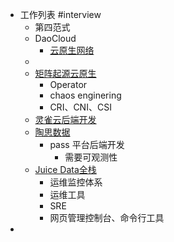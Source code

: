- 工作列表 #interview
	- 第四范式
	- DaoCloud
		- [云原生网络](https://www.zhipin.com/job_detail/3c038bad99c460321XV83ti4FFBW.html?ka=comp_joblist_4_blank&lid=7iP9pTLJGS0.search.4&securityId=undefined)
	-
	- [矩阵起源云原生](https://www.matrixorigin.cn/jobs/39.html#_np=118_2894)
		- Operator
		- chaos enginering
		- CRI、CNI、CSI
	- [灵雀云后端开发](https://app.mokahr.com/apply/lqy/2430#/job/3aee162f-f5c6-4caa-b4d0-4391f4493568)
	- [陶思数据](https://www.taosdata.com/careers)
		- pass 平台后端开发
			- 需要可观测性
	- [Juice Data全栈](https://github.com/juicedata/we-are-hiring/blob/master/full-stack-engineer.md)
		- 运维监控体系
		- 运维工具
		- SRE
		- 网页管理控制台、命令行工具
-